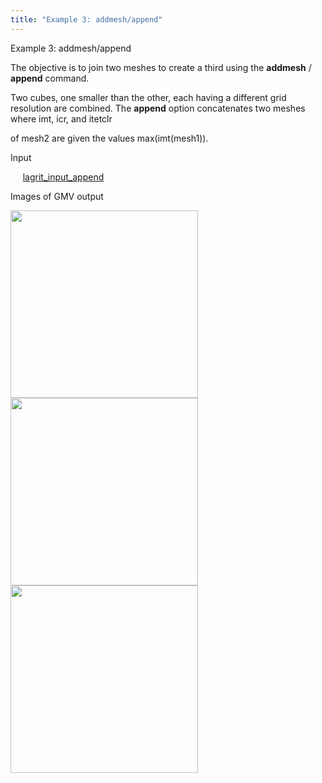 ```yaml
---
title: "Example 3: addmesh/append"
---
```


 Example 3: addmesh/append

 The objective is to join two meshes to create a third using the
 **addmesh** / **append** command.

 Two cubes, one smaller than the other, each having a different grid
 resolution are combined. The **append** option concatenates two meshes
 where imt, icr, and itetclr

 of mesh2 are given the values max(imt(mesh1)).

 Input

      [lagrit_input_append](input/lagrit_input_append.txt)

 Images of GMV output

<img  width="300" src="https://lanl.github.io/LaGriT/assets/images/addmesh_append/addmesh_append1_tn.gif">

<img  width="300" src="https://lanl.github.io/LaGriT/assets/images/addmesh_append/addmesh_append2_tn.gif">

<img  width="300" src="https://lanl.github.io/LaGriT/assets/images/addmesh_append/addmesh_append3_tn.gif">
